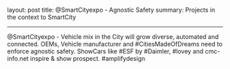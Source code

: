 layout: post
title: @SmartCityexpo - Agnostic Safety
summary: Projects in the context to SmartCity

---

@SmartCityexpo - Vehicle mix in the City will grow diverse, automated and connected. OEMs, Vehicle manufacturer and #CitiesMadeOfDreams need to enforce agnostic safety. ShowCars like #ESF by #Daimler, #lovey and cmc-info.net inspire & show prospect. #amplifydesign



